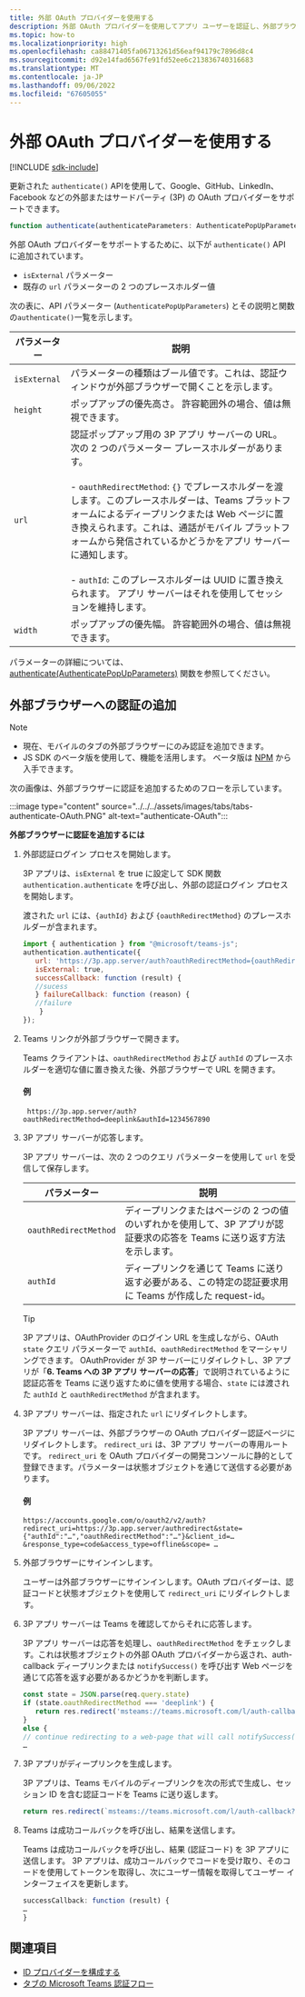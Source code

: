 ```yaml
---
title: 外部 OAuth プロバイダーを使用する
description: 外部 OAuth プロバイダーを使用してアプリ ユーザーを認証し、外部ブラウザーに追加する方法について説明します。
ms.topic: how-to
ms.localizationpriority: high
ms.openlocfilehash: ca88471405fa06713261d56eaf94179c7896d8c4
ms.sourcegitcommit: d92e14fad6567fe91fd52ee6c213836740316683
ms.translationtype: MT
ms.contentlocale: ja-JP
ms.lasthandoff: 09/06/2022
ms.locfileid: "67605055"
---
```

# <a name="use-external-oauth-providers"></a>外部 OAuth プロバイダーを使用する

[!INCLUDE [sdk-include](~/includes/sdk-include.md)]

更新された `authenticate()` APIを使用して、Google、GitHub、LinkedIn、Facebook などの外部またはサードパーティ (3P) の OAuth プロバイダーをサポートできます。

```JavaScript
function authenticate(authenticateParameters: AuthenticatePopUpParameters): Promise<string>
```

外部 OAuth プロバイダーをサポートするために、以下が `authenticate()` API に追加されています。

* `isExternal` パラメーター
* 既存の `url` パラメーターの 2 つのプレースホルダー値

次の表に、API パラメーター (`AuthenticatePopUpParameters`) とその説明と関数の`authenticate()`一覧を示します。

| パラメーター| 説明|
| --- | --- |
|`isExternal` | パラメーターの種類はブール値です。これは、認証ウィンドウが外部ブラウザーで開くことを示します。|
|`height` |ポップアップの優先高さ。 許容範囲外の場合、値は無視できます。|
|`url`  <br>|認証ポップアップ用の 3P アプリ サーバーの URL。次の 2 つのパラメーター プレースホルダーがあります。</br> <br> - `oauthRedirectMethod`: `{}` でプレースホルダーを渡します。このプレースホルダーは、Teams プラットフォームによるディープリンクまたは Web ページに置き換えられます。これは、通話がモバイル プラットフォームから発信されているかどうかをアプリ サーバーに通知します。</br> <br> - `authId`: このプレースホルダーは UUID に置き換えられます。 アプリ サーバーはそれを使用してセッションを維持します。| 
|`width`|ポップアップの優先幅。 許容範囲外の場合、値は無視できます。|

パラメーターの詳細については、 [authenticate(AuthenticatePopUpParameters)](/javascript/api/@microsoft/teams-js/authentication#@microsoft-teams-js-authentication-authenticate) 関数を参照してください。

## <a name="add-authentication-to-external-browsers"></a>外部ブラウザーへの認証の追加

> [!NOTE]
> * 現在、モバイルのタブの外部ブラウザーにのみ認証を追加できます。 
> * JS SDK のベータ版を使用して、機能を活用します。 ベータ版は [NPM](https://www.npmjs.com/package/@microsoft/teams-js/v/1.12.0-beta.2) から入手できます。

次の画像は、外部ブラウザーに認証を追加するためのフローを示しています。

 :::image type="content" source="../../../assets/images/tabs/tabs-authenticate-OAuth.PNG" alt-text="authenticate-OAuth":::

**外部ブラウザーに認証を追加するには**

1. 外部認証ログイン プロセスを開始します。

   3P アプリは、`isExternal` を true に設定して SDK 関数 `authentication.authenticate` を呼び出し、外部の認証ログイン プロセスを開始します。

   渡された `url` には、`{authId}` および `{oauthRedirectMethod}` のプレースホルダーが含まれます。  


    ```JavaScript
    import { authentication } from "@microsoft/teams-js";
    authentication.authenticate({
       url: 'https://3p.app.server/auth?oauthRedirectMethod={oauthRedirectMethod}&authId={authId}',
       isExternal: true,
       successCallback: function (result) {
       //sucess 
       } failureCallback: function (reason) {
       //failure 
        }
    });
    ```

2. Teams リンクが外部ブラウザーで開きます。

   Teams クライアントは、`oauthRedirectMethod` および `authId` のプレースホルダーを適切な値に置き換えた後、外部ブラウザーで URL を開きます。

   #### <a name="example"></a>例

   ```http
    https://3p.app.server/auth?oauthRedirectMethod=deeplink&authId=1234567890 
   ```

3. 3P アプリ サーバーが応答します。

   3P アプリ サーバーは、次の 2 つのクエリ パラメーターを使用して `url` を受信して保存します。

   | パラメーター | 説明|
   | --- | --- |
   | `oauthRedirectMethod` |ディープリンクまたはページの 2 つの値のいずれかを使用して、3P アプリが認証要求の応答を Teams に送り返す方法を示します。|
   |`authId` | ディープリンクを通じて Teams に送り返す必要がある、この特定の認証要求用に Teams が作成した request-id。|

    > [!TIP]
    > 3P アプリは、OAuthProvider のログイン URL を生成しながら、OAuth `state` クエリ パラメーターで `authId`、`oauthRedirectMethod` をマーシャリングできます。 OAuthProvider が 3P サーバーにリダイレクトし、3P アプリが「**6. Teams への 3P アプリ サーバーの応答**」で説明されているように認証応答を Teams に送り返すために値を使用する場合、`state` には渡された `authId` と `oauthRedirectMethod` が含まれます。

4. 3P アプリ サーバーは、指定された `url` にリダイレクトします。

   3P アプリ サーバーは、外部ブラウザーの OAuth プロバイダー認証ページにリダイレクトします。 `redirect_uri` は、3P アプリ サーバーの専用ルートです。 `redirect_uri` を OAuth プロバイダーの開発コンソールに静的として登録できます。パラメーターは状態オブジェクトを通じて送信する必要があります。

   #### <a name="example"></a>例

    ```http
    https://accounts.google.com/o/oauth2/v2/auth?redirect_uri=https://3p.app.server/authredirect&state={"authId":"…","oauthRedirectMethod":"…"}&client_id=…    &response_type=code&access_type=offline&scope= … 
    ```

5. 外部ブラウザーにサインインします。

   ユーザーは外部ブラウザーにサインインします。OAuth プロバイダーは、認証コードと状態オブジェクトを使用して `redirect_uri` にリダイレクトします。

6. 3P アプリ サーバーは Teams を確認してからそれに応答します。

   3P アプリ サーバーは応答を処理し、`oauthRedirectMethod` をチェックします。これは状態オブジェクトの外部 OAuth プロバイダーから返され、auth-callback ディープリンクまたは `notifySuccess()` を呼び出す Web ページを通じて応答を返す必要があるかどうかを判断します。

      ```JavaScript
      const state = JSON.parse(req.query.state)
      if (state.oauthRedirectMethod === 'deeplink') {
         return res.redirect('msteams://teams.microsoft.com/l/auth-callback?authId=${state.authId}&result=${req.query.code}')
      }
      else {
      // continue redirecting to a web-page that will call notifySuccess() – usually this method is used in Teams-Web
      …
      ```

7. 3P アプリがディープリンクを生成します。

   3P アプリは、Teams モバイルのディープリンクを次の形式で生成し、セッション ID を含む認証コードを Teams に送り返します。

   ```JavaScript
   return res.redirect(`msteams://teams.microsoft.com/l/auth-callback?authId=${state.authId}&result=${req.query.code}`)
   ```

 8. Teams は成功コールバックを呼び出し、結果を送信します。

    Teams は成功コールバックを呼び出し、結果 (認証コード) を 3P アプリに送信します。 3P アプリは、成功コールバックでコードを受け取り、そのコードを使用してトークンを取得し、次にユーザー情報を取得してユーザー インターフェイスを更新します。

      ```JavaScript
      successCallback: function (result) { 
      … 
      } 
      ```

## <a name="see-also"></a>関連項目

* [ID プロバイダーを構成する](../../../concepts/authentication/configure-identity-provider.md)
* [タブの Microsoft Teams 認証フロー](auth-flow-tab.md)
